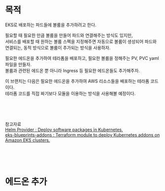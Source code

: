 # 목적

EKS로 배포하는 파드들에 볼륨을 추가하려고 한다. <br>

필요할 때 필요한 만큼 볼륨을 만들어 파드와 연결해주는 방식도 있지만, <br>
서비스를 배포할 때 원하는 볼륨 스펙을 지정해주면 자동으로 볼륨이 생성되어 파드와 연결되는, 
동적 방식으로 볼륨이 추가되는 방식을 사용하자. <br>

필요한 에드온을 추가하여 테라폼을 배포하고, 필요한 볼륨을 정해주는 PV, PVC yaml 파일을 만들자. <br>
볼륨과 관련된 에드온 뿐 아니라 Ingress 등 필요한 에드온들도 추가해주자. <br>

이 브랜치는 다음은 필요한 에드온을 추가하여 AWS 리소스들을 배포하는 테라폼 코드이다. <br>
테라폼 코드를 직접 짜기보다 모듈을 이용하는 방식을 사용해볼 예정이다.

<br>
<br>
<br>

참고자료 <br>
[Helm Provider : Deploy software packages in Kubernetes.](https://registry.terraform.io/providers/hashicorp/helm/latest/docs) <br>
[eks-blueprints-addons : Terraform module to deploy Kubernetes addons on Amazon EKS clusters.](https://registry.terraform.io/modules/aws-ia/eks-blueprints-addons/aws/latest) <br>

<br>
<br>
<br>

# 에드온 추가
